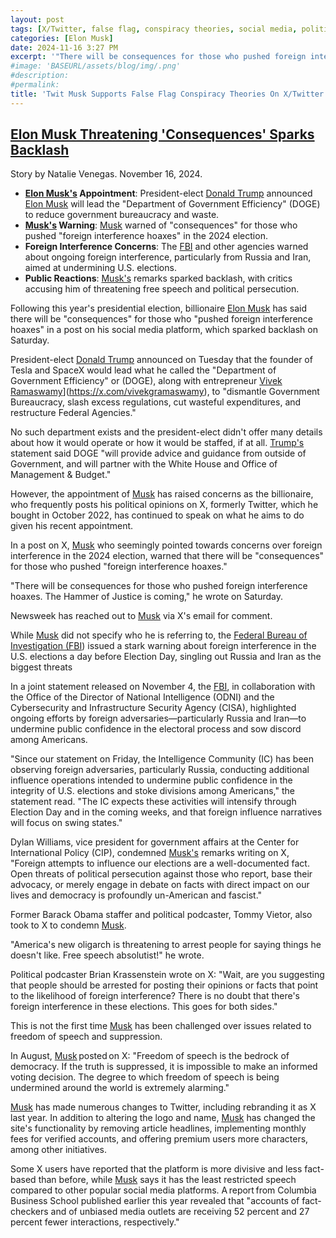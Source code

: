 ```yaml
---
layout: post
tags: [X/Twitter, false flag, conspiracy theories, social media, politics, Tesla, National Highway Traffic Safety Administration (NHTSA)]
categories: [Elon Musk]
date: 2024-11-16 3:27 PM
excerpt: '"There will be consequences for those who pushed foreign interference hoaxes. The Hammer of Justice is coming." Elon Musk wrote on Saturday, who perpetuated hoaxes and conspiracies.'
#image: 'BASEURL/assets/blog/img/.png'
#description:
#permalink:
title: 'Twit Musk Supports False Flag Conspiracy Theories On X/Twitter'
---
```



## [Elon Musk Threatening 'Consequences' Sparks Backlash](https://www.newsweek.com/elon-musk-threatening-consequences-sparks-backlash-1986950)

Story by Natalie Venegas. November 16, 2024.

- **[Elon Musk's](https://x.com/elonmusk) Appointment**: President-elect [Donald Trump](https://x.com/realdonaldtrump) announced [Elon Musk](https://x.com/elonmusk) will lead the "Department of Government Efficiency" (DOGE) to reduce government bureaucracy and waste.
- **[Musk's](https://x.com/elonmusk) Warning**: [Musk](https://x.com/elonmusk) warned of "consequences" for those who pushed "foreign interference hoaxes" in the 2024 election.
- **Foreign Interference Concerns**: The [FBI](https://www.fbi.gov/) and other agencies warned about ongoing foreign interference, particularly from Russia and Iran, aimed at undermining U.S. elections.
- **Public Reactions**: [Musk's](https://x.com/elonmusk) remarks sparked backlash, with critics accusing him of threatening free speech and political persecution.

Following this year's presidential election, billionaire [Elon Musk](https://x.com/elonmusk) has said there will be "consequences" for those who "pushed foreign interference hoaxes" in a post on his social media platform, which sparked backlash on Saturday.

President-elect [Donald Trump](https://x.com/realdonaldtrump) announced on Tuesday that the founder of Tesla and SpaceX would lead what he called the "Department of Government Efficiency" or (DOGE), along with entrepreneur [Vivek Ramaswamy](https://x.com/vivekgramaswamy)](https://x.com/vivekgramaswamy), to "dismantle Government Bureaucracy, slash excess regulations, cut wasteful expenditures, and restructure Federal Agencies."

No such department exists and the president-elect didn't offer many details about how it would operate or how it would be staffed, if at all. [Trump's](https://x.com/realdonaldtrump) statement said DOGE "will provide advice and guidance from outside of Government, and will partner with the White House and Office of Management & Budget."

However, the appointment of [Musk](https://x.com/elonmusk) has raised concerns as the billionaire, who frequently posts his political opinions on X, formerly Twitter, which he bought in October 2022, has continued to speak on what he aims to do given his recent appointment.

In a post on X, [Musk](https://x.com/elonmusk) who seemingly pointed towards concerns over foreign interference in the 2024 election, warned that there will be "consequences" for those who pushed "foreign interference hoaxes."

"There will be consequences for those who pushed foreign interference hoaxes. The Hammer of Justice is coming," he wrote on Saturday.

Newsweek has reached out to [Musk](https://x.com/elonmusk) via X's email for comment.

While [Musk](https://x.com/elonmusk) did not specify who he is referring to, the [Federal Bureau of Investigation \(FBI](https://www.fbi.gov/)) issued a stark warning about foreign interference in the U.S. elections a day before Election Day, singling out Russia and Iran as the biggest threats

In a joint statement released on November 4, the [FBI](https://www.fbi.gov/), in collaboration with the Office of the Director of National Intelligence (ODNI) and the Cybersecurity and Infrastructure Security Agency (CISA), highlighted ongoing efforts by foreign adversaries—particularly Russia and Iran—to undermine public confidence in the electoral process and sow discord among Americans.

"Since our statement on Friday, the Intelligence Community (IC) has been observing foreign adversaries, particularly Russia, conducting additional influence operations intended to undermine public confidence in the integrity of U.S. elections and stoke divisions among Americans," the statement read. "The IC expects these activities will intensify through Election Day and in the coming weeks, and that foreign influence narratives will focus on swing states."

Dylan Williams, vice president for government affairs at the Center for International Policy (CIP), condemned [Musk's](https://x.com/elonmusk) remarks writing on X, "Foreign attempts to influence our elections are a well-documented fact. Open threats of political persecution against those who report, base their advocacy, or merely engage in debate on facts with direct impact on our lives and democracy is profoundly un-American and fascist."

Former Barack Obama staffer and political podcaster, Tommy Vietor, also took to X to condemn [Musk](https://x.com/elonmusk).

"America's new oligarch is threatening to arrest people for saying things he doesn't like. Free speech absolutist!" he wrote.

Political podcaster Brian Krassenstein wrote on X: "Wait, are you suggesting that people should be arrested for posting their opinions or facts that point to the likelihood of foreign interference? There is no doubt that there's foreign interference in these elections. This goes for both sides."

This is not the first time [Musk](https://x.com/elonmusk) has been challenged over issues related to freedom of speech and suppression.

In August, [Musk](https://x.com/elonmusk) posted on X: "Freedom of speech is the bedrock of democracy. If the truth is suppressed, it is impossible to make an informed voting decision. The degree to which freedom of speech is being undermined around the world is extremely alarming."

[Musk](https://x.com/elonmusk) has made numerous changes to Twitter, including rebranding it as X last year. In addition to altering the logo and name, [Musk](https://x.com/elonmusk) has changed the site's functionality by removing article headlines, implementing monthly fees for verified accounts, and offering premium users more characters, among other initiatives.

Some X users have reported that the platform is more divisive and less fact-based than before, while [Musk](https://x.com/elonmusk) says it has the least restricted speech compared to other popular social media platforms. A report from Columbia Business School published earlier this year revealed that "accounts of fact-checkers and of unbiased media outlets are receiving 52 percent and 27 percent fewer interactions, respectively."